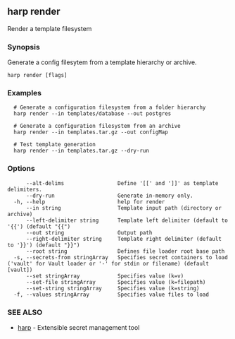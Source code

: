 ## harp render

Render a template filesystem

### Synopsis

Generate a config filesytem from a template hierarchy or archive.

```
harp render [flags]
```

### Examples

```
  # Generate a configuration filesystem from a folder hierarchy
  harp render --in templates/database --out postgres
  
  # Generate a configuration filesystem from an archive
  harp render --in templates.tar.gz --out configMap
  
  # Test template generation
  harp render --in templates.tar.gz --dry-run
```

### Options

```
      --alt-delims                 Define '[[' and ']]' as template delimiters.
      --dry-run                    Generate in-memory only.
  -h, --help                       help for render
      --in string                  Template input path (directory or archive)
      --left-delimiter string      Template left delimiter (default to '{{') (default "{{")
      --out string                 Output path
      --right-delimiter string     Template right delimiter (default to '}}') (default "}}")
      --root string                Defines file loader root base path
  -s, --secrets-from stringArray   Specifies secret containers to load ('vault' for Vault loader or '-' for stdin or filename) (default [vault])
      --set stringArray            Specifies value (k=v)
      --set-file stringArray       Specifies value (k=filepath)
      --set-string stringArray     Specifies value (k=string)
  -f, --values stringArray         Specifies value files to load
```

### SEE ALSO

* [harp](harp.md)	 - Extensible secret management tool


